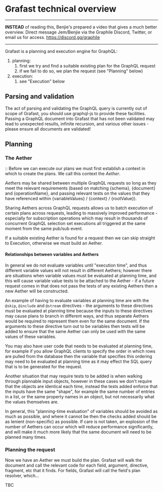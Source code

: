 # Grafast technical overview

---

**INSTEAD** of reading this, Benjie's prepared a video that gives a much better
overview. Direct message Jem/Benjie via the Graphile Discord, Twitter, or email
us for access. https://discord.gg/graphile

---

Grafast is a planning and execution engine for GraphQL:

1. planning:
   1. first we try and find a suitable existing plan for the GraphQL request
   2. if we fail to do so, we plan the request (see "Planning" below)
2. execution:
   1. see "Execution" below

## Parsing and validation

The act of parsing and validating the GraphQL query is currently out of scope of
Grafast, you should use graphql-js to provide these facilities. Passing a
GraphQL document into Grafast that has not been validated may lead to unexpected
results, infinite recursion, and various other issues - please ensure all
documents are validated!

## Planning

### The Aether

:: Before we can execute our plans we must first establish a context in which to
create the plans. We call this context the _Aether_.

*Aether*s may be shared between multiple GraphQL requests so long as they meet
the relevant requirements (based on matching {schema}, {document} and
{operationName}, and passing relevant tests on the values that they have
referenced within {variableValues} / {context} / {rootValue}).

Sharing Aethers across GraphQL requests allows us to batch execution of certain
plans across requests, leading to massively improved performance - especially
for subscription operations which may result in thousands of concurrent GraphQL
selection set executions all triggered at the same moment from the same pub/sub
event.

If a suitable existing Aether is found for a request then we can skip straight
to Execution, otherwise we must build an Aether.

#### Relationships between variables and Aethers

In general we do not evaluate variables until "execution time", and thus
different variable values will not result in different Aethers; however there
are situations when variable values must be evaluated at planning time, and this
will cause variable value tests to be attached to the Aether - if a future
request comes in that does not pass the tests of any existing Aethers then a new
Aether will be constructed.

An example of having to evaluate variables at planning time are with the
`@skip`, `@include` and `@stream` directives - the arguments to these directives
must be evaluated at planning time because the inputs to these directives may
cause plans to branch in different ways, and thus separate Aethers would be
required to represent them even for the same document. If the arguments to these
directive turn out to be variables then tests will be added to ensure that the
same Aether can only be used with the same values of these variables.

You may also have user code that needs to be evaluated at planning time, for
example if you allow GraphQL clients to specify the order in which rows are
pulled from the database then the variable that specifies this ordering may need
to be evaluated at planning time as it may effect the SQL query that is to be
generated for the request.

Another situation that may require tests to be added is when walking through
plannable input objects, however in these cases we don't require that the
objects are identical each time, instead the tests added enforce that the inputs
have the same "shape", for example the same number of entries in a list, or the
same property names in an object, but not necessarily what the values themselves
are.

In general, this "planning-time evaluation" of variables should be avoided as
much as possible, and where it cannot be then the checks added should be as
lenient (non-specific) as possible. If care is not taken, an explosion of the
number of Aethers can occur which will reduce performance significantly, and
will make it much more likely that the same document will need to be planned
many times.

### Planning the request

Now we have an Aether we must build the plan. Grafast will walk the document and
call the relevant code for each field, argument, directive, fragment, etc that
it finds. For fields, Grafast will call the field's plan resolver, which...

TBC
